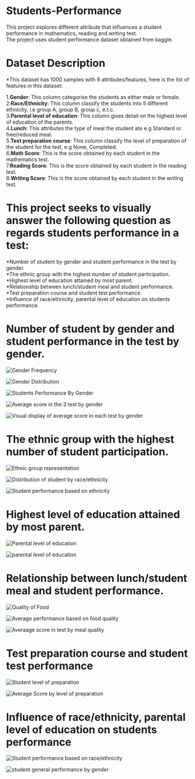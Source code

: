 # Students-Performance
This project explores different attribute that influences a student performance in mathematics, reading and writing test.\
The project uses student performance dataset obtained from kaggle.

# Dataset Description

*This dataset has 1000 samples with 8 attributes/features, here is the list of features in this dataset:

1.**Gender**: This column categorise the students as either male or female.\
2.**Race/Ethnicity**: This column classify the students into 5 different ethnicity, i.e group A, group B, group c, e.t.c.\
3.**Parental level of education**: This column gives detail on the highest level of education of the parents.\
4.**Lunch**: This attributes the type of meal the student ate e.g Standard or free/reduced meal.\
5.**Test preparation course**: This column classify the level of preparation of the student for the test, e.g None, Completed.\
6.**Math Score**: This is the score obtained by each student in the mathematics test.\
7.**Reading Score**: This is the score obtained by each student in the reading test.\
8.**Writing Score**: This is the score obtained by each student in the writing test.


# This project seeks to visually answer the following question as regards students performance in a test:
*Number of student by gender and student performance in the test by gender.\
*The ethnic group with the highest number of student participation.\
*Highest level of education attained by most parent.\
*Relationship between lunch/student meal and student performance.\
*Test preparation course and student test performance.\
*Influence of race/ethnicity, parental level of education on students performance.

# Number of student by gender and student performance in the test by gender.
![Gender Frequency](Gender2.png)

![Gender Distribution](Gender1.png)

![Students Performance By Gender](gender3.png)

![Average score in the 3 test by gender](genderscore.png)

![Visual display of average score in each test by gender](Gender4.png)




# The ethnic group with the highest number of student participation.
![Ethnic group representation](ethnic1.png)

![Distribution of student by race/ethnicity](ethnic3.png)

![Student performance based on ethnicity](ethnic2.png)

# Highest level of education attained by most parent.
![Parental level of education](parent1.png)

![parental level of education](parent2.png)

# Relationship between lunch/student meal and student performance.
![Quality of Food](lunch1.png)

![Average performance based on food quality](lunch2.png)

![Averaage score in test by meal quality](lunch3.png)

# Test preparation course and student test performance
![Student level of preparation](prep1.png)

![Average Score by level of preparation](prep2.png)

# Influence of race/ethnicity, parental level of education on students performance

![Student performance based on race/ethnicity](race1.png)

![student general performance by gender](level2.png)